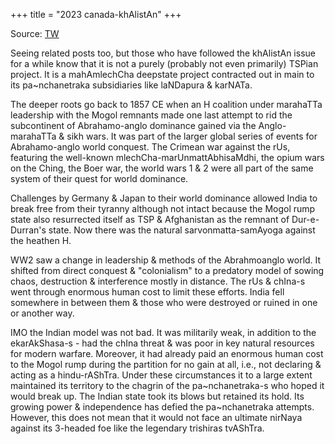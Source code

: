+++
title = "2023 canada-khAlistAn"
+++

Source: [TW](https://threadreaderapp.com/thread/1705403294519120133.html)

Seeing related posts too, but those who have followed the khAlistAn issue for a while know that it is not a purely (probably not even primarily) TSPian project. It is a mahAmlechCha deepstate project contracted out in main to its pa~nchanetraka subsidiaries like laNDapura & karNATa. 

The deeper roots go back to 1857 CE when an H coalition under marahaTTa leadership with the Mogol remnants made one last attempt to rid the subcontinent of Abrahamo-anglo dominance gained via the Anglo-marahaTTa & sikh wars. It was part of the larger global series of events for Abrahamo-anglo world conquest. The Crimean war against the rUs, featuring the well-known mlechCha-marUnmattAbhisaMdhi, the opium wars on the Ching, the Boer war, the world wars 1 & 2 were all part of the same system of their quest for world dominance. 

Challenges by Germany & Japan to their world dominance allowed India to break free from their tyranny although not intact because the Mogol rump state also resurrected itself as TSP & Afghanistan as the remnant of Dur-e-Durran's state. Now there was the natural sarvonmatta-samAyoga against the heathen H. 

WW2 saw a change in leadership & methods of the Abrahmoanglo world. It shifted from direct conquest & "colonialism" to a predatory model of sowing chaos, destruction & interference mostly in distance. The rUs & chIna-s went through enormous human cost to limit these efforts. India fell somewhere in between them & those who were destroyed or ruined in one or another way. 

IMO the Indian model was not bad. It was militarily weak, in addition to the ekarAkShasa-s - had the chIna threat & was poor in key natural resources for modern warfare. Moreover, it had already paid an enormous human cost to the Mogol rump during the partition for no gain at all, i.e., not declaring & acting as a hindu-rAShTra. Under these circumstances it to a large extent maintained its territory to the chagrin of the pa~nchanetraka-s who hoped it would break up. The Indian state took its blows but retained its hold. Its growing power & independence has defied the pa~nchanetraka attempts. However, this does not mean that it would not face an ultimate nirNaya against its 3-headed foe like the legendary trishiras tvAShTra. 

